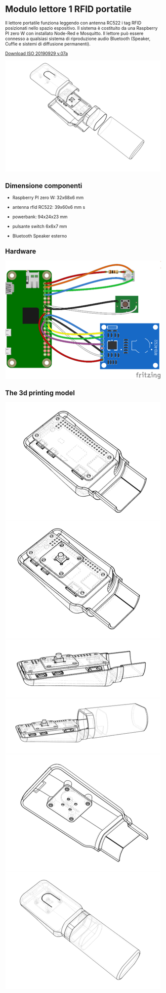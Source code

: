 # Modulo lettore 1 RFID portatile

Il lettore portatile funziona leggendo con  antenna  RC522 i tag RFID posizionati nello spazio espositivo. Il sistema è costituito da una Raspberry PI zero W con installato Node-Red e Mosquitto.
Il lettore può essere connesso a qualsiasi sistema di riproduzione audio Bluetooth (Speaker, Cuffie e sistemi di diffusione permanenti).

[Download ISO 20190929 v.07a](https://www.dropbox.com/s/mdmm8pqs013waee/20190929_Iso_base_CCM.img.zip?dl=0)

![Reader 3D printing model 5  ](https://github.com/unirsm/openMuseum/blob/master/reader/img/Reader_V05_7.png)

## Dimensione componenti

- Raspberry PI zero W: 			32x68x6 mm

- antenna rfid RC522: 			39x60x6 mm
s
- powerbank: 				94x24x23 mm

- pulsante switch 			6x6x7 mm
- Bluetooth Speaker esterno

## Hardware

![Reader hardware connections ](https://github.com/unirsm/openMuseum/blob/master/Reader_201906_bb.png)

## The 3d printing model

![Reader picture 1 model 5  ](https://github.com/unirsm/openMuseum/blob/master/reader/img/Reader_V05_1.png)
![Reader picture 2 model 5  ](https://github.com/unirsm/openMuseum/blob/master/reader/img/Reader_V05_2.png)
![Reader picture 3 model 5  ](https://github.com/unirsm/openMuseum/blob/master/reader/img/Reader_V05_3.png)
![Reader picture 4 model 5  ](https://github.com/unirsm/openMuseum/blob/master/reader/img/Reader_V05_4.png)
![Reader picture 5 model 5  ](https://github.com/unirsm/openMuseum/blob/master/reader/img/Reader_V05_5.png)
![Reader picture 6 model 5  ](https://github.com/unirsm/openMuseum/blob/master/reader/img/Reader_V05_6.png)

